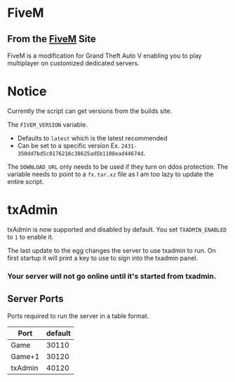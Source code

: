# FiveM 
## From the [FiveM](https://fivem.net/) Site
FiveM is a modification for Grand Theft Auto V enabling you to play multiplayer on customized dedicated servers.

# Notice
Currently the script can get versions from the builds site.

The `FIVEM_VERSION` variable.
* Defaults to `latest` which is the latest recommended
* Can be set to a specific version Ex. `2431-350dd7bd5c0176216c38625ad5b1108ead44674d`.

The `DOWNLOAD_URL` only needs to be used if they turn on ddos protection. The variable needs to point to a `fx.tar.xz` file as I am too lazy to update the entire script.

# txAdmin
txAdmin is now supported and disabled by default. You set `TXADMIN_ENABLED` to `1` to enable it.

The last update to the egg changes the server to use txadmin to run. On first startup it will print a key to use to sign into the txadmin panel.

### Your server will not go online until it's started from txadmin.

## Server Ports
Ports required to run the server in a table format.

| Port    | default |
|---------|---------|
| Game    | 30110   |
| Game+1  | 30120   |
| txAdmin | 40120   |
